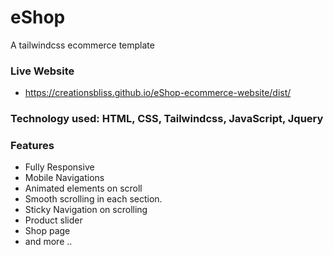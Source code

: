 # eShop
A tailwindcss ecommerce template

### Live Website
- https://creationsbliss.github.io/eShop-ecommerce-website/dist/

### Technology used: HTML, CSS, Tailwindcss, JavaScript, Jquery

### Features
- Fully Responsive
- Mobile Navigations
- Animated elements on scroll
- Smooth scrolling in each section.
- Sticky Navigation on scrolling
- Product slider
- Shop page
- and more ..

